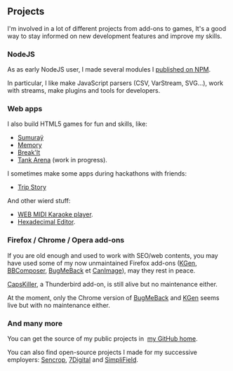 <!--VarStream
title=Projects
description=Discover my side projects (web apps, games, add-ons etc.).
shortTitle=Projects
shortDesc=Learn more about my projects
keywords.+=projects
keywords.+=developer
keywords.+=Nicolas
keywords.+=Froidure
lang=en
location=US
-->

## Projects

I'm involved in a lot of different projects from add-ons to games, It's a good
way to stay informed on new development features and improve my skills.

### NodeJS

As as early NodeJS user, I made several modules I
[published on NPM](https://www.npmjs.org/~nfroidure 'View my NPM profile').

In particular, I like make JavaScript parsers (CSV, VarStream, SVG...), work
with streams, make plugins and tools for developers.

### Web apps

I also build HTML5 games for fun and skills, like:

- [Sumuraÿ](https://sumuray.insertafter.com/)
- [Memory](https://memory.insertafter.com/)
- [Break'It](https://breakit.insertafter.com/)
- [Tank Arena](http://tank.elitwork.com/) (work in progress).

I sometimes make some apps during hackathons with friends:

- [Trip Story](https://github.com/nfroidure/TripStory)

And other wierd stuff:

- [WEB MIDI Karaoke player](https://karaoke.insertafter.com/).
- [Hexadecimal Editor](https://hexa.insertafter.com/).

### Firefox / Chrome / Opera add-ons

If you are old enough and used to work with SEO/web contents, you may have used
some of my now unmaintained Firefox add-ons
([KGen](https://github.com/nfroidure/KGen),
[BBComposer](https://github.com/nfroidure/BBComposer),
[BugMeBack](https://github.com/nfroidure/BugMeBack) et
[CanImage](https://github.com/nfroidure/CanImage)), may they rest in peace.

[CapsKiller](https://addons.mozilla.org/thunderbird/addon/caps-killer/), a
Thunderbird add-on, is still alive but no maintenance either.

At the moment, only the Chrome version of
[BugMeBack](https://chrome.google.com/webstore/detail/bugmeback/hgmagcomobmjhaomdoihiggpdekaehmg?hl=fr)
and
[KGen](https://chrome.google.com/webstore/detail/kgen/jkpcelefglapiahikhocfdcigfpaagcl?hl=fr)
seems live but with no maintenance either.

### And many more

You can get the source of my public projects in
 [my GitHub home](https://github.com/nfroidure).

You can also find open-source projects I made for my successive employers:
[Sencrop](https://github.com/Sencrop), [7Digital](https://github.com/7Digital)
and [SimpliField](https://github.com/SimpliField).
